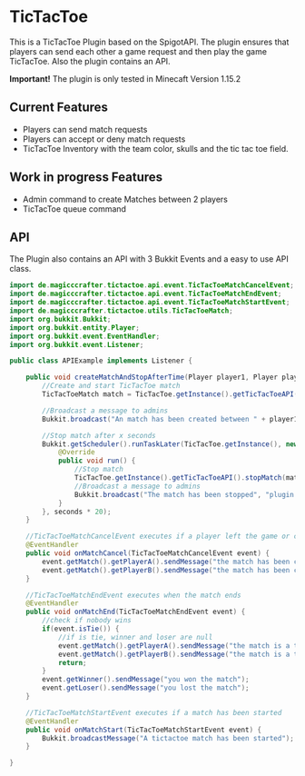 # TicTacToe
 
This is a TicTacToe Plugin based on the SpigotAPI. The plugin ensures that players can send each other a game request and then play the game TicTacToe. Also the plugin contains an API.

**Important!** The plugin is only tested in Minecaft Version 1.15.2

## Current Features

- Players can send match requests
- Players can accept or deny match requests
- TicTacToe Inventory with the team color, skulls and the tic tac toe field.

## Work in progress Features

- Admin command to create Matches between 2 players
- TicTacToe queue command

## API
The Plugin also contains an API with 3 Bukkit Events and a easy to use API class.

```java
import de.magicccrafter.tictactoe.api.event.TicTacToeMatchCancelEvent;
import de.magicccrafter.tictactoe.api.event.TicTacToeMatchEndEvent;
import de.magicccrafter.tictactoe.api.event.TicTacToeMatchStartEvent;
import de.magicccrafter.tictactoe.utils.TicTacToeMatch;
import org.bukkit.Bukkit;
import org.bukkit.entity.Player;
import org.bukkit.event.EventHandler;
import org.bukkit.event.Listener;

public class APIExample implements Listener {

    public void createMatchAndStopAfterTime(Player player1, Player player2, Integer seconds) {
        //Create and start TicTacToe match
        TicTacToeMatch match = TicTacToe.getInstance().getTicTacToeAPI().createAndStartMatch(player1, player2);

        //Broadcast a message to admins
        Bukkit.broadcast("An match has been created between " + player1.getName() + " and " + player2.getName() + " it stops in " + seconds + " seconds", "plugin.announcements");

        //Stop match after x seconds
        Bukkit.getScheduler().runTaskLater(TicTacToe.getInstance(), new Runnable() {
            @Override
            public void run() {
                //Stop match
                TicTacToe.getInstance().getTicTacToeAPI().stopMatch(match);
                //Broadcast a message to admins
                Bukkit.broadcast("The match has been stopped", "plugin.announcements");
            }
        }, seconds * 20);
    }

    //TicTacToeMatchCancelEvent executes if a player left the game or closed the inventory
    @EventHandler
    public void onMatchCancel(TicTacToeMatchCancelEvent event) {
        event.getMatch().getPlayerA().sendMessage("the match has been canceled");
        event.getMatch().getPlayerB().sendMessage("the match has been canceled");
    }

    //TicTacToeMatchEndEvent executes when the match ends
    @EventHandler
    public void onMatchEnd(TicTacToeMatchEndEvent event) {
        //check if nobody wins
        if(event.isTie()) {
            //if is tie, winner and loser are null
            event.getMatch().getPlayerA().sendMessage("the match is a tie");
            event.getMatch().getPlayerB().sendMessage("the match is a tie");
            return;
        }
        event.getWinner().sendMessage("you won the match");
        event.getLoser().sendMessage("you lost the match");
    }

    //TicTacToeMatchStartEvent executes if a match has been started
    @EventHandler
    public void onMatchStart(TicTacToeMatchStartEvent event) {
        Bukkit.broadcastMessage("A tictactoe match has been started");
    }

}
```
